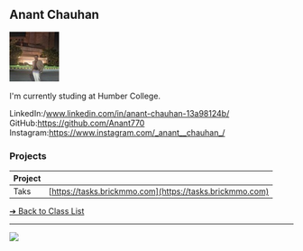 <style>@import url("//readme.codeadam.ca/readme.css");</style>

## Anant Chauhan

![Anant Chauhan](../images/anantchauhan.jpeg)

I'm currently studing at Humber College.


LinkedIn:/www.linkedin.com/in/anant-chauhan-13a98124b/
GitHub:https://github.com/Anant770
Instagram:https://www.instagram.com/_anant__chauhan_/
### Projects

| Project |                                                          |
| ------- | -------------------------------------------------------- |
| Taks    | [https://tasks.brickmmo.com](https://tasks.brickmmo.com) |

[&#10132; Back to Class List](/)

---

<a href="https://brickmmo.com">
<img src="https://brickmmo.com/images/brickmmo-logo-horizontal.jpg" width="100">
</a>
